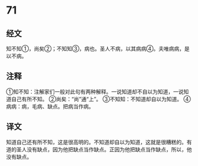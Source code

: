 # 71

## 经文

知不知①，尚矣②；不知知③，病也。圣人不病，以其病病④。夫唯病病，是以不病。

## 注释

①知不知：注解家们一般对此句有两种解释。一说知道却不自以为知道，一说知道自己有所不知。
②尚矣：“尚”通“上”。
③不知知：不知道却自以为知道。
④病病：病，毛病、缺点。把病当作病。

## 译文

知道自己还有所不知，这是很高明的。不知道却自以为知道，这就是很糟糕的。有道的圣人没有缺点，因为他把缺点当作缺点。正因为他把缺点当作缺点，所以，他没有缺点。
